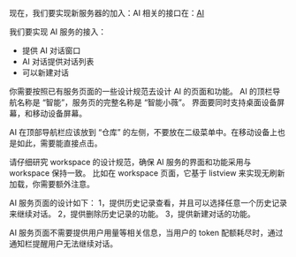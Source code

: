 现在，我们要实现新服务器的加入：AI
相关的接口在：[AI](ai.md)

我们要实现 AI 服务的接入：
 - 提供 AI 对话窗口
 - AI 对话提供对话列表
 - 可以新建对话

你需要按照已有服务页面的一些设计规范去设计 AI 的页面和功能。
AI 的顶栏导航名称是 “智能”，服务页的完整名称是 “智能小薇”。
界面要同时支持桌面设备屏幕，和移动设备屏幕。

AI 在顶部导航栏应该放到 “仓库” 的左侧，不要放在二级菜单中。在移动设备上也是如此，需要能直接点击。

请仔细研究 workspace 的设计规范，确保 AI 服务的界面和功能采用与 workspace 保持一致。
比如在 workspace 页面，它基于 listview 来实现无刷新加载，你需要额外注意。

AI 服务页面的设计如下：
1，提供历史记录查看，并且可以选择任意一个历史记录来继续对话。
2，提供删除历史记录的功能。
3，提供新建对话的功能。

AI 服务页面不需要提供用户用量等相关信息，当用户的 token 配额耗尽时，通过通知栏提醒用户无法继续对话。
